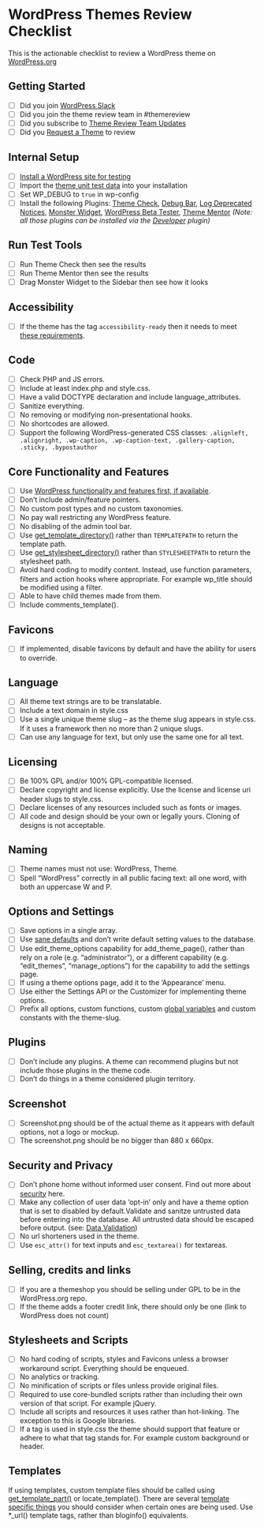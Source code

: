 # WordPress Themes Review Checklist
This is the actionable checklist to review a WordPress theme on [WordPress.org](https://wordpress.org/)

## Getting Started
- [ ] Did you join [WordPress Slack](http://chat.wordpress.org/)
- [ ] Did you join the theme review team in #themereview
- [ ] Did you subscribe to [Theme Review Team Updates](https://make.wordpress.org/themes)
- [ ] Did you [Request a Theme](https://make.wordpress.org/themes/) to review

## Internal Setup
- [ ] [Install a WordPress site for testing](https://make.wordpress.org/meta/handbook/about/get-involved/setting-up-your-machine)
- [ ] Import the [theme unit test data](https://wpcom-themes.svn.automattic.com/demo/theme-unit-test-data.xml) into your installation
- [ ] Set WP_DEBUG to `true` in wp-config
- [ ] Install the following Plugins: [Theme Check](https://wordpress.org/extend/plugins/theme-check/), [Debug Bar](https://wordpress.org/extend/plugins/debug-bar/), [Log Deprecated Notices](https://wordpress.org/extend/plugins/log-deprecated-notices/), [Monster Widget](https://wordpress.org/extend/plugins/monster-widget/), [WordPress Beta Tester](https://wordpress.org/extend/plugins/wordpress-beta-tester/), [Theme Mentor](https://wordpress.org/plugins/theme-mentor/) _(Note: all those plugins can be installed via the [Developer](https://wordpress.org/extend/plugins/developer/) plugin)_

## Run Test Tools
- [ ] Run Theme Check then see the results
- [ ] Run Theme Mentor then see the results
- [ ] Drag Monster Widget to the Sidebar then see how it looks

## Accessibility

- [ ] If the theme has the tag `accessibility-ready` then it needs to meet [these requirements](https://make.wordpress.org/themes/handbook/review/accessibility/).

## Code

- [ ] Check PHP and JS errors.
- [ ] Include at least index.php and style.css.
- [ ] Have a valid DOCTYPE declaration and include language_attributes.
- [ ] Sanitize everything.
- [ ] No removing or modifying non-presentational hooks.
- [ ] No shortcodes are allowed.
- [ ] Support the following WordPress-generated CSS classes: `.alignleft, .alignright, .wp-caption, .wp-caption-text, .gallery-caption, .sticky, .bypostauthor`

## Core Functionality and Features

- [ ] Use [WordPress functionality and features first, if available](https://make.wordpress.org/themes/handbook/review/wordpress-functionality-and-features/).
- [ ] Don’t include admin/feature pointers.
- [ ] No custom post types and no custom taxonomies.
- [ ] No pay wall restricting any WordPress feature.
- [ ] No disabling of the admin tool bar.
- [ ] Use [get_template_directory()](https://developer.wordpress.org/reference/functions/get_template_directory/) rather than `TEMPLATEPATH` to return the template path.
- [ ] Use [get_stylesheet_directory()](https://developer.wordpress.org/reference/functions/get_stylesheet_directory/) rather than `STYLESHEETPATH` to return the stylesheet path.
- [ ] Avoid hard coding to modify content. Instead, use function parameters, filters and action hooks where appropriate. For  example wp_title should be modified using a filter.
- [ ] Able to have child themes made from them.
- [ ] Include comments_template().

## Favicons

- [ ] If implemented, disable favicons by default and have the ability for users to override.

## Language

- [ ] All theme text strings are to be translatable.
- [ ] Include a text domain in style.css
- [ ] Use a single unique theme slug – as the theme slug appears in style.css. If it uses a framework then no more than 2 unique slugs.
- [ ] Can use any language for text, but only use the same one for all text.

## Licensing

- [ ] Be 100% GPL and/or 100% GPL-compatible licensed.
- [ ] Declare copyright and license explicitly. Use the license and license uri header slugs to style.css.
- [ ] Declare licenses of any resources included such as fonts or images.
- [ ] All code and design should be your own or legally yours. Cloning of designs is not acceptable.

## Naming

- [ ] Theme names must not use: WordPress, Theme.
- [ ] Spell “WordPress” correctly in all public facing text: all one word, with both an uppercase W and P.

## Options and Settings

- [ ] Save options in a single array.
- [ ] Use [sane defaults](https://make.wordpress.org/themes/2014/07/09/using-sane-defaults-in-themes/) and don’t write default setting values to the database.
- [ ] Use edit_theme_options capability for add_theme_page(), rather than rely on a role (e.g. “administrator”), or a different capability (e.g. “edit_themes”, “manage_options”) for the capability to add the settings page.
- [ ] If using a theme options page, add it to the ‘Appearance’ menu.
- [ ] Use either the Settings API or the Customizer for implementing theme options.
- [ ] Prefix all options, custom functions, custom [global variables](http://php.net/manual/en/language.variables.scope.php) and custom constants with the theme-slug.

## Plugins

- [ ] Don’t include any plugins. A theme can recommend plugins but not include those plugins in the theme code.
- [ ] Don’t do things in a theme considered plugin territory.

## Screenshot

- [ ] Screenshot.png should be of the actual theme as it appears with default options, not a logo or mockup.
- [ ] The screenshot.png should be no bigger than 880 x 660px.

## Security and Privacy

- [ ] Don’t phone home without informed user consent. Find out more about [security](https://make.wordpress.org/themes/handbook/review/recommended/security-and-privacy/) here.
- [ ] Make any collection of user data ‘opt-in’ only and have a theme option that is set to disabled by default.Validate and sanitze untrusted data before entering into the database. All untrusted data should be escaped before output. (see: [Data Validation](https://codex.wordpress.org/Data_Validation))
- [ ] No url shorteners used in the theme.
- [ ] Use `esc_attr()` for text inputs and `esc_textarea()` for textareas.

## Selling, credits and links

- [ ] If you are a themeshop you should be selling under GPL to be in the WordPress.org repo.
- [ ] If the theme adds a footer credit link, there should only be one (link to WordPress does not count)

## Stylesheets and Scripts

- [ ] No hard coding of scripts, styles and Favicons unless a browser workaround script. Everything should be enqueued.
- [ ] No analytics or tracking.
- [ ] No minification of scripts or files unless provide original files.
- [ ] Required to use core-bundled scripts rather than including their own version of that script. For example jQuery.
- [ ] Include all scripts and resources it uses rather than hot-linking. The exception to this is Google libraries.
- [ ] If a tag is used in style.css the theme should support that feature or adhere to what that tag stands for. For example custom background or header.

## Templates

If using templates, custom template files should be called using [get_template_part()](https://developer.wordpress.org/reference/functions/get_template_part/) or locate_template().
There are several [template specific things](https://make.wordpress.org/themes/handbook/review/recommended/templates/) you should consider when certain ones are being used.
Use *_url() template tags, rather than bloginfo() equivalents.
